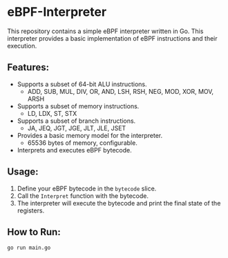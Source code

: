 # eBPF-Interpreter

This repository contains a simple eBPF interpreter written in Go. This interpreter provides a basic implementation of eBPF instructions and their execution.

## Features:

- Supports a subset of 64-bit ALU instructions.
    - ADD, SUB, MUL, DIV, OR, AND, LSH, RSH, NEG, MOD, XOR, MOV, ARSH
- Supports a subset of memory instructions.
    - LD, LDX, ST, STX
- Supports a subset of branch instructions.
    - JA, JEQ, JGT, JGE, JLT, JLE, JSET
- Provides a basic memory model for the interpreter.
    - 65536 bytes of memory, configurable.
- Interprets and executes eBPF bytecode.

## Usage:

1. Define your eBPF bytecode in the `bytecode` slice.
2. Call the `Interpret` function with the bytecode.
3. The interpreter will execute the bytecode and print the final state of the registers.

## How to Run:

```bash
go run main.go
```
